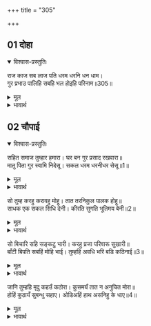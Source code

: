 +++
title = "305"

+++


## 01 दोहा
<details open><summary>विश्वास-प्रस्तुतिः</summary>

राज काज सब लाज पति धरम धरनि धन धाम।  
गुर प्रभाउ पालिहि सबहि भल होइहि परिनाम॥305॥  
</details>
<details><summary>मूल</summary>

राज काज सब लाज पति धरम धरनि धन धाम।  
गुर प्रभाउ पालिहि सबहि भल होइहि परिनाम॥305॥  
</details>

<details><summary>भावार्थ</summary>

राज्य का सब कार्य, लज्जा, प्रतिष्ठा, धर्म, पृथ्वी, धन, घर- इन सभी का पालन (रक्षण) गुरुजी का प्रभाव (सामर्थ्य) करेगा और परिणाम शुभ होगा॥305॥  
</details>





## 02 चौपाई
<details open><summary>विश्वास-प्रस्तुतिः</summary>

सहित समाज तुम्हार हमारा। घर बन गुर प्रसाद रखवारा॥  
मातु पिता गुर स्वामि निदेसू। सकल धरम धरनीधर सेसू॥1॥  
</details>
<details><summary>मूल</summary>

सहित समाज तुम्हार हमारा। घर बन गुर प्रसाद रखवारा॥  
मातु पिता गुर स्वामि निदेसू। सकल धरम धरनीधर सेसू॥1॥  
</details>

<details><summary>भावार्थ</summary>

गुरुजी का प्रसाद (अनुग्रह) ही घर में और वन में समाज सहित तुम्हारा और हमारा रक्षक है। माता, पिता, गुरु और स्वामी की आज्ञा (का पालन) समस्त धर्म रूपी पृथ्वी को धारण करने में शेषजी के समान है॥1॥  
</details>

सो तुम्ह करहु करावहु मोहू। तात तरनिकुल पालक होहू॥  
साधक एक सकल सिधि देनी। कीरति सुगति भूतिमय बेनी॥2॥  

<details><summary>मूल</summary>

सो तुम्ह करहु करावहु मोहू। तात तरनिकुल पालक होहू॥  
साधक एक सकल सिधि देनी। कीरति सुगति भूतिमय बेनी॥2॥  
</details>

<details><summary>भावार्थ</summary>

हे तात! तुम वही करो और मुझसे भी कराओ तथा सूर्यकुल के रक्षक बनो। साधक के लिए यह एक ही (आज्ञा पालन रूपी साधना) सम्पूर्ण सिद्धियों की देने वाली, कीर्तिमयी, सद्गतिमयी और ऐश्वर्यमयी त्रिवेणी है॥2॥  
</details>

सो बिचारि सहि सङ्कटु भारी। करहु प्रजा परिवारू सुखारी॥  
बाँटी बिपति सबहिं मोहि भाई। तुम्हहि अवधि भरि बडि कठिनाई॥3॥  

<details><summary>मूल</summary>

सो बिचारि सहि सङ्कटु भारी। करहु प्रजा परिवारू सुखारी॥  
बाँटी बिपति सबहिं मोहि भाई। तुम्हहि अवधि भरि बडि कठिनाई॥3॥  
</details>

<details><summary>भावार्थ</summary>

इसे विचारकर भारी सङ्कट सहकर भी प्रजा और परिवार को सुखी करो। हे भाई! मेरी विपत्ति सभी ने बाँट ली है, परन्तु तुमको तो अवधि (चौदह वर्ष) तक बडी कठिनाई है (सबसे अधिक दुःख है)॥3॥  
</details>

जानि तुम्हहि मृदु कहउँ कठोरा। कुसमयँ तात न अनुचित मोरा॥  
होहिं कुठायँ सुबन्धु सहाए। ओडिअहिं हाथ असनिहु के धाए॥4॥  

<details><summary>मूल</summary>

जानि तुम्हहि मृदु कहउँ कठोरा। कुसमयँ तात न अनुचित मोरा॥  
होहिं कुठायँ सुबन्धु सहाए। ओडिअहिं हाथ असनिहु के धाए॥4॥  
</details>

<details><summary>भावार्थ</summary>

तुमको कोमल जानकर भी मैं कठोर (वियोग की बात) कह रहा हूँ। हे तात! बुरे समय में मेरे लिए यह कोई अनुचित बात नहीं है। कुठौर (कुअवसर) में श्रेष्ठ भाई ही सहायक होते हैं। वज्र के आघात भी हाथ से ही रोके जाते हैं॥4॥  
</details>
